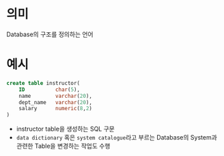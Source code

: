 # 의미
Database의 구조를 정의하는 언어

# 예시
```sql
create table instructor(
    ID          char(5),
    name        varchar(20),
    dept_name   varchar(20),
    salary      numeric(8,2)
)
```
- instructor table을 생성하는 SQL 구문
- `data dictionary` 혹은 `system catalogue`라고 부르는 Database의 System과 관련한 Table을 변경하는 작업도 수행